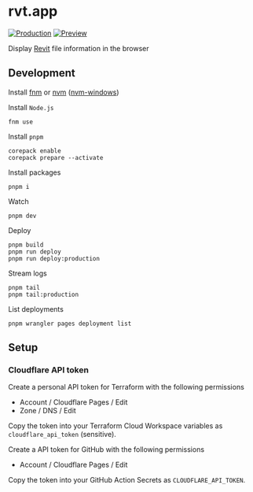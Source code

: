 # rvt.app

[![Production](https://shields.io/badge/production-blue?style=for-the-badge)](https://rvt.app)
[![Preview](https://shields.io/badge/preview-yellow?style=for-the-badge)](https://preview.rvt.app)

Display [Revit](https://www.autodesk.com/products/revit) file information in the browser

## Development

Install [fnm](https://github.com/Schniz/fnm?tab=readme-ov-file#installation) or [nvm](https://github.com/nvm-sh/nvm?tab=readme-ov-file#installing-and-updating) ([nvm-windows](https://github.com/coreybutler/nvm-windows?tab=readme-ov-file#installation--upgrades))

Install `Node.js`

    fnm use

Install `pnpm`

    corepack enable
    corepack prepare --activate

Install packages

    pnpm i

Watch

    pnpm dev

Deploy

    pnpm build
    pnpm run deploy
    pnpm run deploy:production

Stream logs

    pnpm tail
    pnpm tail:production

List deployments

    pnpm wrangler pages deployment list

## Setup

### Cloudflare API token

Create a personal API token for Terraform with the following permissions

- Account / Cloudflare Pages / Edit
- Zone / DNS / Edit

Copy the token into your Terraform Cloud Workspace variables as `cloudflare_api_token` (sensitive).

Create a API token for GitHub with the following permissions

- Account / Cloudflare Pages / Edit

Copy the token into your GitHub Action Secrets as `CLOUDFLARE_API_TOKEN`.
